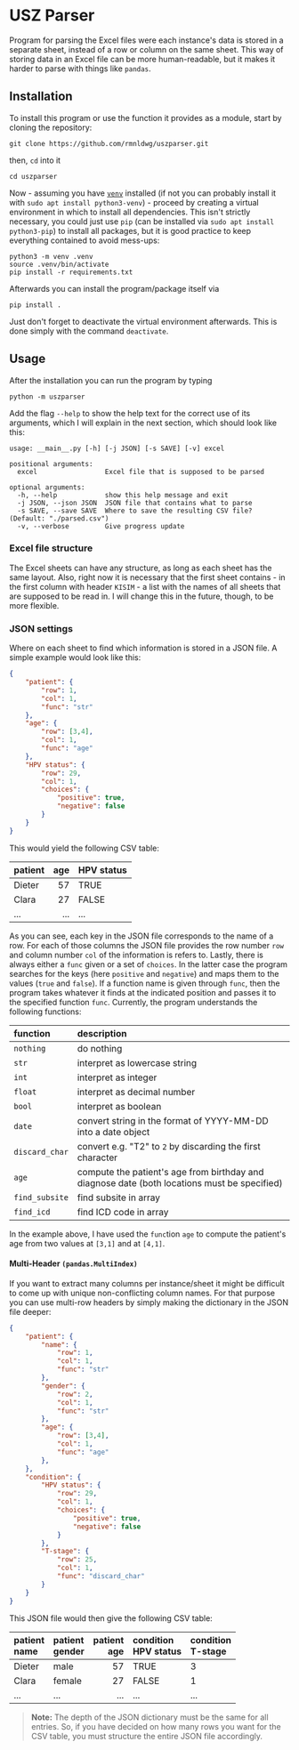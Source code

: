 # USZ Parser

Program for parsing the Excel files were each instance's data is stored in a separate sheet, instead of a row or column on the same sheet. This way of storing data in an Excel file can be more human-readable, but it makes it harder to parse with things like ``pandas``.


## Installation

To install this program or use the function it provides as a module, start by cloning the repository:

```
git clone https://github.com/rmnldwg/uszparser.git
```

then, ``cd`` into it

```
cd uszparser
```

Now - assuming you have [``venv``](https://docs.python.org/3/library/venv.html) installed (if not you can probably install it with ``sudo apt install python3-venv``) - proceed by creating a virtual environment in which to install all dependencies. This isn't strictly necessary, you could just use ``pip`` (can be installed via ``sudo apt install python3-pip``) to install all packages, but it is good practice to keep everything contained to avoid mess-ups:

```
python3 -m venv .venv
source .venv/bin/activate
pip install -r requirements.txt
```

Afterwards you can install the program/package itself via

```
pip install .
```

Just don't forget to deactivate the virtual environment afterwards. This is done simply with the command ``deactivate``.

## Usage

After the installation you can run the program by typing

```
python -m uszparser
```

Add the flag ``--help`` to show the help text for the correct use of its arguments, which I will explain in the next section, which should look like this:

```
usage: __main__.py [-h] [-j JSON] [-s SAVE] [-v] excel

positional arguments:
  excel                 Excel file that is supposed to be parsed

optional arguments:
  -h, --help            show this help message and exit
  -j JSON, --json JSON  JSON file that contains what to parse
  -s SAVE, --save SAVE  Where to save the resulting CSV file? (Default: "./parsed.csv")
  -v, --verbose         Give progress update
```

### Excel file structure

The Excel sheets can have any structure, as long as each sheet has the same layout. Also, right now it is necessary that the first sheet contains - in the first column with header ``KISIM`` - a list with the names of all sheets that are supposed to be read in. I will change this in the future, though, to be more flexible.


### JSON settings

Where on each sheet to find which information is stored in a JSON file. A simple example would look like this:

```json
{
    "patient": {
        "row": 1,
        "col": 1,
        "func": "str"
    },
    "age": {
        "row": [3,4],
        "col": 1,
        "func": "age"
    },
    "HPV status": {
        "row": 29,
        "col": 1,
        "choices": {
            "positive": true,
            "negative": false
        }
    }
}
```

This would yield the following CSV table:

| patient |  age | HPV status |
| :------ | ---: | :--------- |
| Dieter  |   57 | TRUE       |
| Clara   |   27 | FALSE      |
| ...     |  ... | ...        |

As you can see, each key in the JSON file corresponds to the name of a row. For each of those columns the JSON file provides the row number ``row`` and column number ``col`` of the information is refers to. Lastly, there is always either a ``func`` given or a set of ``choices``. In the latter case the program searches for the keys (here ``positive`` and ``negative``) and maps them to the values (``true`` and ``false``). If a function name is given through ``func``, then the program takes whatever it finds at the indicated position and passes it to the specified function ``func``. Currently, the program understands the following functions:

| function         | description                                                                                  |
| :--------------- | :------------------------------------------------------------------------------------------- |
| ``nothing``      | do nothing                                                                                   |
| ``str``          | interpret as lowercase string                                                                |
| ``int``          | interpret as integer                                                                         |
| ``float``        | interpret as decimal number                                                                  |
| ``bool``         | interpret as boolean                                                                         |
| ``date``         | convert string in the format of YYYY-MM-DD into a date object                                |
| ``discard_char`` | convert e.g. "T2" to ``2`` by discarding the first character                                 |
| ``age``          | compute the patient's age from birthday and diagnose date (both locations must be specified) |
| ``find_subsite`` | find subsite in array                                                                        |
| ``find_icd``     | find ICD code in array                                                                       |

In the example above, I have used the ``func``tion ``age`` to compute the patient's age from two values at ``[3,1]`` and at ``[4,1]``.

#### Multi-Header ``(pandas.MultiIndex)``

If you want to extract many columns per instance/sheet it might be difficult to come up with unique non-conflicting column names. For that purpose you can use multi-row headers by simply making the dictionary in the JSON file deeper:

```json
{
    "patient": {
        "name": {
            "row": 1,
            "col": 1,
            "func": "str"
        },
        "gender": {
            "row": 2,
            "col": 1,
            "func": "str"
        },
        "age": {
            "row": [3,4],
            "col": 1,
            "func": "age"
        },
    },
    "condition": {
        "HPV status": {
            "row": 29,
            "col": 1,
            "choices": {
                "positive": true,
                "negative": false
            }
        },
        "T-stage": {
            "row": 25,
            "col": 1,
            "func": "discard_char"
        }
    }
}
```

This JSON file would then give the following CSV table:

| patient<br>name | patient<br>gender | patient<br>age | condition<br>HPV status | condition<br>T-stage |
| :-------------- | :---------------- | -------------: | :---------------------- | :------------------- |
| Dieter          | male              |             57 | TRUE                    | 3                    |
| Clara           | female            |             27 | FALSE                   | 1                    |
| ...             | ...               |            ... | ...                     | ...                  |

> **Note:** The depth of the JSON dictionary must be the same for all entries. So, if you have decided on how many rows you want for the CSV table, you must structure the entire JSON file accordingly.
